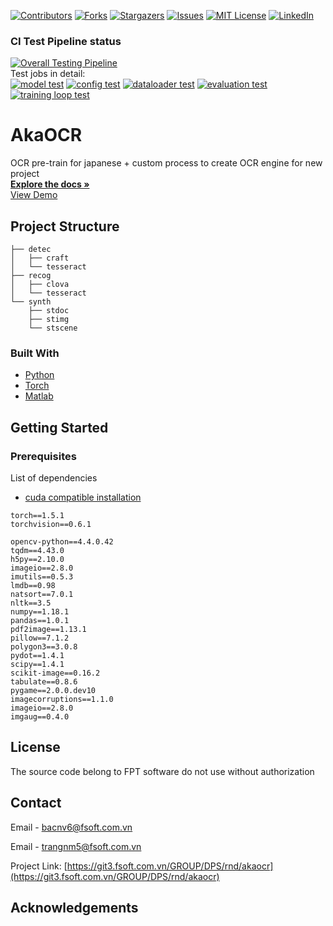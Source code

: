 ﻿
<!-- PROJECT SHIELDS -->
<!--
-->
[![Contributors][contributors-shield]][contributors-url]
[![Forks][forks-shield]][forks-url]
[![Stargazers][stars-shield]][stars-url]
[![Issues][issues-shield]][issues-url]
[![MIT License][license-shield]][license-url]
[![LinkedIn][linkedin-shield]][linkedin-url]



<!-- PROJECT LOGO -->
### CI Test Pipeline status
[![Overall Testing Pipeline](https://gitlab.com/cuongvt/ocr-components/badges/cicd/pipeline.svg)](https://gitlab.com/cuongvt/ocr-components/-/jobs)\
Test jobs in detail: 
<br />
[![model test](https://gitlab.com/cuongvt/ocr-components/-/jobs/artifacts/cicd/raw/akaocr/test/test_model.svg?job=test-model)](https://gitlab.com/cuongvt/ocr-components/-/jobs)
[![config test](https://gitlab.com/cuongvt/ocr-components/-/jobs/artifacts/cicd/raw/akaocr/test/test_config.svg?job=test-config)](https://gitlab.com/cuongvt/ocr-components/-/jobs)
[![dataloader test](https://gitlab.com/cuongvt/ocr-components/-/jobs/artifacts/cicd/raw/akaocr/test/test_dataloader.svg?job=test-dataloader)](https://gitlab.com/cuongvt/ocr-components/-/jobs)
[![evaluation test](https://gitlab.com/cuongvt/ocr-components/-/jobs/artifacts/cicd/raw/akaocr/test/test_evaluation.svg?job=test-eval)](https://gitlab.com/cuongvt/ocr-components/-/jobs)
[![training loop test](https://gitlab.com/cuongvt/ocr-components/-/jobs/artifacts/cicd/raw/akaocr/test/test_train_loop.svg?job=test-train-loop)](https://gitlab.com/cuongvt/ocr-components/-/jobs)

# AkaOCR
OCR pre-train for japanese + custom process to create OCR engine for new project
<br />
<a href="https://git3.fsoft.com.vn/GROUP/DPS/rnd/akaocr"><strong>Explore the docs »</strong></a>
<br />
<a href="https://git3.fsoft.com.vn/GROUP/DPS/rnd/akaocr">View Demo</a>


<!-- ABOUT THE PROJECT -->
## Project Structure

```
├── detec
│   ├── craft
│   └── tesseract
├── recog
│   ├── clova
│   └── tesseract
└── synth
    ├── stdoc
    ├── stimg
    └── stscene 
```

### Built With

* [Python](https://www.python.org/)
* [Torch](https://pytorch.org/)
* [Matlab](https://www.mathworks.com/products/matlab.html)



<!-- GETTING STARTED -->
## Getting Started

### Prerequisites

List of dependencies
* [cuda compatible installation](https://pytorch.org/) 
```
torch==1.5.1
torchvision==0.6.1
```

```
opencv-python==4.4.0.42
tqdm==4.43.0
h5py==2.10.0
imageio==2.8.0
imutils==0.5.3
lmdb==0.98
natsort==7.0.1
nltk==3.5
numpy==1.18.1
pandas==1.0.1
pdf2image==1.13.1
pillow==7.1.2
polygon3==3.0.8
pydot==1.4.1
scipy==1.4.1
scikit-image==0.16.2
tabulate==0.8.6
pygame==2.0.0.dev10
imagecorruptions==1.1.0
imageio==2.8.0
imgaug==0.4.0
```

<!-- LICENSE -->
## License

The source code belong to FPT software do not use without authorization

<!-- CONTACT -->
## Contact

Email - [bacnv6@fsoft.com.vn](bacnv6@fsoft.com.vn)

Email - [trangnm5@fsoft.com.vn](trangnm5@fsoft.com.vn)

Project Link: [https://git3.fsoft.com.vn/GROUP/DPS/rnd/akaocr](https://git3.fsoft.com.vn/GROUP/DPS/rnd/akaocr)


<!-- ACKNOWLEDGEMENTS -->
## Acknowledgements

<!-- MARKDOWN LINKS & IMAGES -->
<!-- https://www.markdownguide.org/basic-syntax/#reference-style-links -->
[contributors-shield]: https://img.shields.io/github/contributors/github_username/repo.svg?style=flat-square
[contributors-url]: https://github.com/github_username/repo/graphs/contributors
[forks-shield]: https://img.shields.io/github/forks/github_username/repo.svg?style=flat-square
[forks-url]: https://github.com/github_username/repo/network/members
[stars-shield]: https://img.shields.io/github/stars/github_username/repo.svg?style=flat-square
[stars-url]: https://github.com/github_username/repo/stargazers
[issues-shield]: https://img.shields.io/github/issues/github_username/repo.svg?style=flat-square
[issues-url]: https://github.com/github_username/repo/issues
[license-shield]: https://img.shields.io/github/license/github_username/repo.svg?style=flat-square
[license-url]: https://github.com/github_username/repo/blob/master/LICENSE.txt
[linkedin-shield]: https://img.shields.io/badge/-LinkedIn-black.svg?style=flat-square&logo=linkedin&colorB=555
[linkedin-url]: https://linkedin.com/in/github_username
[product-screenshot]: images/screenshot.png

